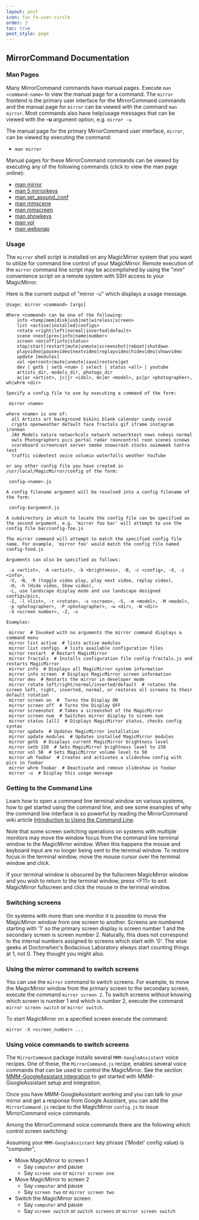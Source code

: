 ```yaml
---
layout: post
icon: fas fa-user-circle
order: 3
toc: true
post_style: page
---
```


## MirrorCommand Documentation

### Man Pages

Many MirrorCommand commands have manual pages. Execute `man <command-name>`
to view the manual page for a command. The `mirror` frontend is the primary
user interface for the MirrorCommand commands and the manual page for
`mirror` can be viewed with the command `man mirror`. Most commands also have
help/usage messages that can be viewed with the **-u** argument option,
e.g. `mirror -u`.

The manual page for the primary MirrorCommand user interface, `mirror`,
can be viewed by executing the command:

- `man mirror`

Manual pages for these MirrorCommand commands can be viewed by executing
any of the following commands (click to view the man page online):

- [man mirror](https://gitlab.com/doctorfree/MirrorCommand/-/blob/master/markdown/mirror.1.md)
- [man 5 mirrorkeys](https://gitlab.com/doctorfree/MirrorCommand/-/blob/master/markdown/mirrorkeys.5.md)
- [man set_asound_conf](https://gitlab.com/doctorfree/MirrorCommand/-/blob/master/markdown/set_asound_conf.1.md)
- [man mmscene](https://gitlab.com/doctorfree/MirrorCommand/-/blob/master/markdown/mmscene.1.md)
- [man mmscreen](https://gitlab.com/doctorfree/MirrorCommand/-/blob/master/markdown/mmscreen.1.md)
- [man showkeys](https://gitlab.com/doctorfree/MirrorCommand/-/blob/master/markdown/showkeys.1.md)
- [man vol](https://gitlab.com/doctorfree/MirrorCommand/-/blob/master/markdown/vol.1.md)
- [man websnap](https://gitlab.com/doctorfree/MirrorCommand/-/blob/master/markdown/websnap.1.md)

### Usage

The `mirror` shell script is installed on any MagicMirror system that you want
to utilize for command line control of your MagicMirror. Remote execution of
the `mirror` command line script may be accomplished by using the "mm"
convenience script on a remote system with SSH access to your MagicMirror.

Here is the current output of "mirror -u" which displays a usage message.

```
Usage: mirror <command> [args]

Where <command> can be one of the following:
    info <temp|mem|disk|usb|net|wireless|screen>
    list <active|installed|configs>
    rotate <right|left|normal|inverted|default>
    scene <next|prev|info|name|number>
    screen <on|off|info|status>
    stop|start|restart|mute|unmute|screenshot|reboot|shutdown
    playvideo|pausevideo|nextvideo|replayvideo|hidevideo|showvideo
    update [modules]
    vol <percent>|mute|unmute|save|restore|get
    dev | getb | setb <num> | select | status <all> | youtube
    artists_dir, models_dir, photogs_dir
    ac|ar <artist>, jc|jr <idol>, mc|mr <model>, pc|pr <photographer>, wh|whrm <dir>

Specify a config file to use by executing a command of the form:

 mirror <name>

where <name> is one of:
  all Artists art background bikini blank calendar candy covid
  crypto openweather default face fractals gif iframe instagram ironman
  JAV Models nature networkcols network networktest news nokeys normal
  owls Photographers pics portal radar rooncontrol roon scenes scnews
  scoreboard screencast server smoke snowcrash stocks swimweek tantra test
  traffic videotest voice volumio waterfalls weather YouTube

or any other config file you have created in /usr/local/MagicMirror/config of the form:

 config-<name>.js

A config filename argument will be resolved into a config filename of the form:

 config-$argument.js

A subdirectory in which to locate the config file can be specified as the second argument, e.g. 'mirror foo bar' will attempt to use the config file bar/config-foo.js

The mirror command will attempt to match the specified config file name. For example, 'mirror foo' would match the config file named config-food.js

Arguments can also be specified as follows:

 -a <artist>, -A <artist>, -b <brightness>, -B, -c <config>, -d, -i <info>,
 -V, -N, -R (toggle video play, play next video, replay video),
 -H, -h (Hide video, Show video),
 -L, use landscape display mode and use landscape designed configs/pics,
 -I, -l <list>, -r <rotate>, -s <screen>, -S, -m <model>, -M <model>,
 -p <photographer>, -P <photographer>, -w <dir>, -W <dir>
 -X <screen number>, -Z, -u

Examples:

 mirror  # Invoked with no arguments the mirror command displays a command menu
 mirror list active  # lists active modules
 mirror list configs  # lists available configuration files
 mirror restart  # Restart MagicMirror
 mirror fractals  # Installs configuration file config-fractals.js and restarts MagicMirror
 mirror info  # Displays all MagicMirror system information
 mirror info screen  # Displays MagicMirror screen information
 mirror dev  # Restarts the mirror in developer mode
 mirror rotate left/right/normal/inverted/default  # rotates the screen left, right, inverted, normal, or restores all screens to their default rotation
 mirror screen on  #  Turns the Display ON
 mirror screen off  # Turns the Display OFF
 mirror screenshot  # Takes a screenshot of the MagicMirror
 mirror screen num  # Switches mirror display to screen num
 mirror status [all]  # Displays MagicMirror status, checks config syntax
 mirror update  # Updates MagicMirror installation
 mirror update modules  # Updates installed MagicMirror modules
 mirror getb  # Displays current MagicMirror brightness level
 mirror setb 150  # Sets MagicMirror brightness level to 150
 mirror vol 50  # Sets MagicMirror volume level to 50
 mirror wh foobar  # Creates and activates a slideshow config with pics in foobar
 mirror whrm foobar  # Deactivate and remove slideshow in foobar
 mirror -u  # Display this usage message
```

### Getting to the Command Line

Learn how to open a command line terminal window on various systems,
how to get started using the command line, and see some examples of why
the command line interface is so powerful by reading the MirrorCommand
wiki article
[Introduction to Using the Command Line](https://gitlab.com/doctorfree/MirrorCommand/-/wikis/Introduction-to-Using-the-Command-Line).

Note that some screen switching operations on systems with multiple monitors
may move the window focus from the command line terminal window to the
MagicMirror window. When this happens the mouse and keyboard input are no
longer being sent to the terminal window. To restore focus in the terminal
window, move the mouse cursor over the terminal window and click.

If your terminal window is obscured by the fullscreen MagicMirror window
and you wish to return to the terminal window, press &lt;F11&gt; to exit
MagicMirror fullscreen and click the mouse in the terminal window.

### Switching screens

On systems with more than one monitor it is possible to move the MagicMirror
window from one screen to another. Screens are numbered starting with '1' so
the primary screen display is screen number 1 and the secondary screen
is screen number 2. Naturally, this does not correspond to the internal
numbers assigned to screens which start with '0'. The wise geeks at
Doctorwhen's Bodacious Laboratory always start counting things at 1, not 0.
They thought you might also.

### Using the mirror command to switch screens

You can use the `mirror` command to switch screens. For example, to move
the MagicMirror window from the primary screen to the secondary screen,
execute the command `mirror screen 2`. To switch screens without knowing
which screen is number 1 and which is number 2, execute the command
`mirror screen switch` or `mirror switch`.

To start MagicMirror on a specified screen execute the command:

`mirror -X <screen_number> ...`

### Using voice commands to switch screens

The `MirrorCommand` package installs several `MMM-GoogleAssistant` voice
recipes. One of these, the `MirrorCommand.js` recipe, enables several voice
commands that can be used to control the MagicMirror. See the section
[MMM-GoogleAssistant integration](#mmm-googleassistant-integration)
to get started with MMM-GoogleAssistant setup and integration.

Once you have MMM-GoogleAssistant working and you can talk to your mirror
and get a response from Google Assistant, you can add the `MirrorCommand.js`
recipe to the MagicMirror `config.js` to issue MirrorCommand voice commands.

Among the MirrorCommand voice commands there are the following which control
screen switching:

Assuming your `MMM-GoogleAssistant` key phrase ('Model' config value) is "computer",

- Move MagicMirror to screen 1
  - Say `computer` and pause
  - Say `screen one` or `mirror screen one`
- Move MagicMirror to screen 2
  - Say `computer` and pause
  - Say `screen two` or `mirror screen two`
- Switch the MagicMirror screen
  - Say `computer` and pause
  - Say `screen switch` or `switch screens` or `mirror screen switch`
